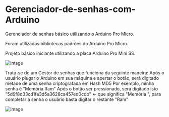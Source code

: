 # Gerenciador-de-senhas-com-Arduino
Gerenciador de senhas básico utilizando o Arduino Pro Micro. 

Foram utilizadas bibliotecas padrões do Arduino Pro Micro.

Projeto básico iniciante utilizando a placa Arduino Pro Mini SS. 

![image](https://github.com/JLourencao/Gestor-de-senhas-Arduino/assets/113789779/905874c6-c5f1-45d8-ae93-ac08fb4d8de7)

Trata-se de um Gestor de senhas que funciona da seguinte maneira: Após o usuário plugar o Arduino em sua máquina e apertar o botão, será digitado metade de uma senha criptografada em Hash MD5
Por exemplo, minha senha é "Memória Ram"
Após o botão ser pressionado, será digitado isto "5d9f8d33cd1fa3d5a3628ca457ed0cdb" <- que significa "Memória ", para completar a senha o usuário basta digitar o restante "Ram"

![image](https://github.com/JLourencao/Gestor-de-senhas-Arduino/assets/113789779/3c80e045-0596-4d9d-b16d-a1f6caeefee4)

